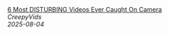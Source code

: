 <!--2025-08-04 19:00:06-->
<div class="yb">
  <a class="nodecor" href="/index.html?tajny/6_most_disturbing_videos_ever_caught_on_camera">
    <img class="preview" data-videoid="mn1mRQ2A8p8" src="https://i2.ytimg.com/vi/mn1mRQ2A8p8/hqdefault.jpg" align="middle" alt="">
  </a>
  <div class="inlbl text">
    <a class="nodecor" href="/index.html?tajny/6_most_disturbing_videos_ever_caught_on_camera">6 Most DISTURBING Videos Ever Caught On Camera</a><br>
    <i class="smaller2">CreepyVids</i><br>
    <i class="smaller3">2025-08-04</i>
  </div>
</div>
